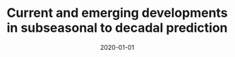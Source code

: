 ---
title: "Current and emerging developments in subseasonal to decadal prediction"
collection: publications
permalink: /publication/2020-01-01-Current-and-emerging-developments-in-subseasonal-to-decadal-prediction
date: 2020-01-01
venue: 'Bulletin of the American Meteorological Society'
paperurl: 'https://journals.ametsoc.org/view/journals/bams/101/6/bamsD190037.xml https://journals.ametsoc.org/downloadpdf/journals/bams/101/6/bamsD190037.pdf'
citation: ' Merryfield, William J.,  Baehr, Johanna,  Batte, Lauriane,  Becker, Emily J.,  Butler, Amy H.,  Coelho, Caio A.S.,  Danabasoglu, Gokhan,  Dirmeyer, Paul A.,  Doblas-Reyes, Francisco J.,  Domeisen, Daniela I.V.,  Ferranti, Laura,  Ilynia, Tatiana,  Kumar, Arun,  M{\&quot;{u}}ller, Wolfgang A.,  Rixen, Michel,  Robertson, Andrew W.,  Smith, Doug M.,  Takaya, Yuhei,  Tuma, Matthias,  Vitart, Frederic,  White, Christopher J.,  Alvarez, Mariano S.,  Ardilouze, Constantin,  Attard, Hannah,  Baggett, Cory,  Balmaseda, Magdalena A.,  Beraki, Asmerom F.,  Bhattacharjee, Partha S.,  Bilbao, Roberto,  {De Andrade}, Felipe M.,  DeFlorio, Michael J.,  Diaz, Leandro B.,  Ehsan, Muhammad Azhar,  Fragkoulidis, Georgios,  Grainger, Sam,  Green, Benjamin W.,  Hell, Momme C.,  Infanti, Johnna M.,  Isensee, Katharina,  Kataoka, Takahito,  Kirtman, Ben P.,  Klingaman, Nicholas P.,  Lee, June Yi,  Mayer, Kirsten,  McKay, Roseanna,  Mecking, Jennifer V.,  Miller, Douglas E.,  Neddermann, Nele,  Ng, Ching Ho Justin,  Osso, Albert,  Pankatz, Klaus,  Peatman, Simon,  Pegion, Kathy,  Perlwitz, Judith,  Recalde-Coronel, G. Cristina,  Reintges, Annika,  Renkl, Christoph,  Solaraju-Murali, Balakrishnan,  Spring, Aaron,  Stan, Cristiana,  Sun, Y. Qiang,  Tozer, Carly R.,  Vigaud, Nicolas,  Woolnough, Steven,  Yeager, Stephen, &quot;Current and emerging developments in subseasonal to decadal prediction.&quot; Bulletin of the American Meteorological Society, 2020.'
---